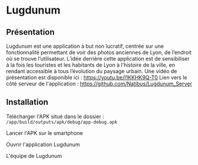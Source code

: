 # Lugdunum
## Présentation
Lugdunum est une application à but non lucratif, centrée sur une fonctionnalité permettant de voir des photos anciennes de Lyon, de l’endroit où se trouve l’utilisateur.
L’idée derrière cette application est de sensibiliser à la fois les touristes et les habitants de Lyon à l’histoire de la ville, en rendant accessible à tous l’évolution du paysage urbain.
Une vidéo de présentation est disponible ici : https://youtu.be/I1KKHK9Q-T0
Lien vers le côté serveur de l'application : https://github.com/Natibus/Lugdunum_Server

## Installation
Télécharger l'APK situé dans le dossier :
`/app/build/outputs/apk/debug/app-debug.apk`

Lancer l'APK sur le smartphone

Ouvrir l'application Lugdunum

L'équipe de Lugdunum

